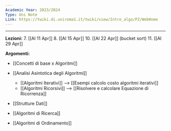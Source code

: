 ```yaml
---
Academic Year: 2023/2024
Type: Uni Note
Link: https://twiki.di.uniroma1.it/twiki/view/Intro_algo/PZ/WebHome
---
```

---
**Lezioni:**
7. [[Al 11 Apr]]
8. [[Al 15 Apr]]
10. [[Al 22 Apr]] (bucket sort)
11. [[Al 29 Apr]]

**Argomenti:**
- [[Concetti di base x Algoritmi]]
- [[Analisi Asintotica degli Algoritmi]]
	- [[Algoritmi Iterativi]] --> [[Esempi calcolo costo algoritmi iterativi]]
	- [[Algoritmi Ricorsivi]] --> [[Risolvere e calcolare Equazione di Ricorrenza]]


- [[Strutture Dati]]
- [[Algoritmi di Ricerca]]
- [[Algoritmi di Ordinamento]]



